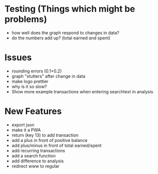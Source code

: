 # Testing (Things which might be problems)
* how well does the graph respond to changes in data?
* do the numbers add up? (total earned and spent)

# Issues
* rounding errors (0.1+0.2)
* graph "stutters" after change in data
* make logo prettier
* why is it so slow?
* Show more example transactions when entering searchtext in analysis

# New Features
* export json
* make it a PWA
* return (key 13) to add transaction
* add a plus in front of positive balance
* add plus/minus in front of total earned/spent
* add recurring transactions
* add a search function
* add difference to analysis
* redirect www to regular
